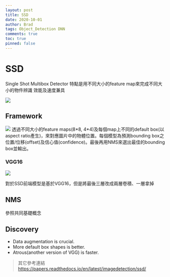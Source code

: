 ```yaml
---
layout: post
title: SSD
date: 2020-10-01
author: Brad
tags: Object_Detection DNN
comments: true
toc: true
pinned: false
---
```



# SSD

Single Shot Multibox Detector
特點是用不同大小的feature map來完成不同大小的物件辨識
效能及速度兼具

<!-- more -->

![](https://i.imgur.com/rQgTgpF.png)


## Framework
![](https://i.imgur.com/BYQHeYW.png)
透過不同大小的feature maps(8\*8, 4\*4)及每個map上不同的default box(以aspect ratio產生)，來對應圖片中的物體位置。每個模型為預測bounding box之位置/位移(offset)及信心值(confidence)。最後再用NMS來選出最佳的bounding box並輸出。

### VGG16
![](https://i.imgur.com/mWdhC8O.png)

對於SSD前端模型是基於VGG16，但是將最後三層改成兩層卷積、一層拿掉


## NMS
參照共同基礎概念

## Discovery
* Data augmentation is crucial.
* More default box shapes is better.
* Atrous(another version of VGG) is faster. 




>其它參考連結
>https://papers.readthedocs.io/en/latest/imagedetection/ssd/